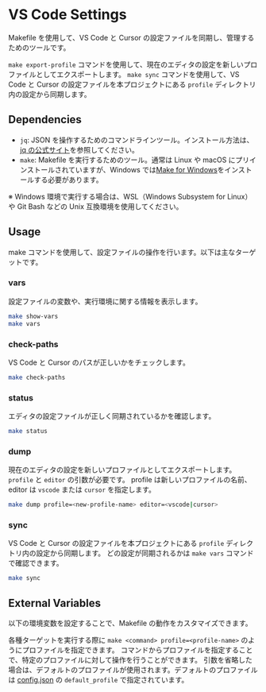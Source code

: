 # VS Code Settings

Makefile を使用して、VS Code と Cursor の設定ファイルを同期し、管理するためのツールです。

`make export-profile` コマンドを使用して、現在のエディタの設定を新しいプロファイルとしてエクスポートします。
`make sync` コマンドを使用して、VS Code と Cursor の設定ファイルを本プロジェクトにある `profile` ディレクトリ内の設定から同期します。

## Dependencies

- `jq`: JSON を操作するためのコマンドラインツール。インストール方法は、[jq の公式サイト](https://stedolan.github.io/jq/download/)を参照してください。
- `make`: Makefile を実行するためのツール。通常は Linux や macOS にプリインストールされていますが、Windows では[Make for Windows](https://www.gnu.org/software/make/)をインストールする必要があります。

※ Windows 環境で実行する場合は、WSL（Windows Subsystem for Linux）や Git Bash などの Unix 互換環境を使用してください。

## Usage

make コマンドを使用して、設定ファイルの操作を行います。以下は主なターゲットです。

### vars

設定ファイルの変数や、実行環境に関する情報を表示します。

```bash
make show-vars
make vars
```

### check-paths

VS Code と Cursor のパスが正しいかをチェックします。

```bash
make check-paths
```

### status

エディタの設定ファイルが正しく同期されているかを確認します。

```bash
make status
```

### dump

現在のエディタの設定を新しいプロファイルとしてエクスポートします。`profile` と `editor` の引数が必要です。
profile は新しいプロファイルの名前、editor は `vscode` または `cursor` を指定します。

```bash
make dump profile=<new-profile-name> editor=<vscode|cursor>
```

### sync

VS Code と Cursor の設定ファイルを本プロジェクトにある `profile` ディレクトリ内の設定から同期します。
どの設定が同期されるかは `make vars` コマンドで確認できます。

```bash
make sync
```

## External Variables

以下の環境変数を設定することで、Makefile の動作をカスタマイズできます。

各種ターゲットを実行する際に `make <command> profile=<profile-name>` のようにプロファイルを指定できます。
コマンドからプロファイルを指定することで、特定のプロファイルに対して操作を行うことができます。
引数を省略した場合は、デフォルトのプロファイルが使用されます。デフォルトのプロファイルは [config.json](config.json) の `default_profile` で指定されています。
